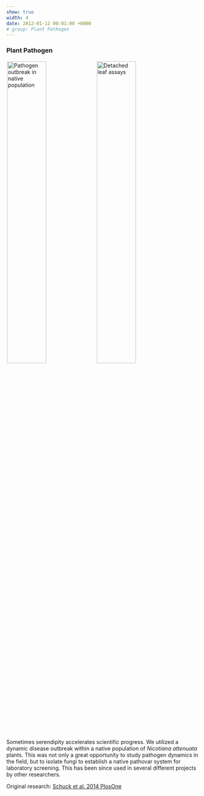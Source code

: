 ```yaml
---
show: true
width: 4
date: 2012-01-12 00:01:00 +0800
# group: Plant Pathogen
---
```

<div>
  <h3>Plant Pathogen</h3>
 <img data-src="{{ 'assets/images/photos/IMG_2096m.jpg' | relative_url }}" class="lazy rounded" style="width: 45%; height: auto;margin: 2px;" src="{{ '/assets/images/empty_300x200.png' | relative_url }}" data-toggle="tooltip" data-placement="top" title="Pathogen outbreak in native population">
 <img data-src="{{ 'assets/images/photos/IMG_5120m.jpg' | relative_url }}" class="lazy rounded" style="width: 45%; height: auto;margin: 2px;" src="{{ '/assets/images/empty_300x200.png' | relative_url }}" data-toggle="tooltip" data-placement="top" title="Detached leaf assays">
      <div class="card-body">
    <p class="card-text">
      Sometimes serendipity accelerates scientific progress. We utilized a dynamic disease outbreak within a native population of <i>Nicotiana attenuata</i> plants. This was not only a great opportunity to study pathogen dynamics in the field, but to isolate fungi to establish a native pathovar system for laboratory screening. This has been since used in several different projects by other researchers.
    </p>
           <span>
        Original research: 
        <a href="https://journals.plos.org/plosone/article?id=10.1371/journal.pone.0102915">
            Schuck et al. 2014 PlosOne
        </a>
    </span>

  </div>
</div>

